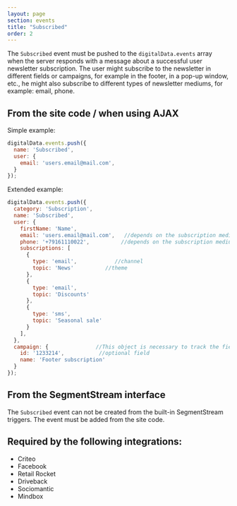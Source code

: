 ```yaml
---
layout: page
section: events
title: "Subscribed"
order: 2
---
```

The `Subscribed` event must be pushed to the `digitalData.events` array when the server responds with a message about a successful user newsletter subscription.
The user might subscribe to the newsletter in different fields or campaigns, for example in the footer, in a pop-up window, etc., he might also subscribe to different types of newsletter mediums, for example: email, phone.

## From the site code / when using AJAX

Simple example:
```javascript
digitalData.events.push({
  name: 'Subscribed',
  user: {
    email: 'users.email@mail.com',
  }
});
```

Extended example:
```javascript
digitalData.events.push({
  category: 'Subscription',
  name: 'Subscribed',
  user: {
    firstName: 'Name',
    email: 'users.email@mail.com',   //depends on the subscription medium
    phone: '+79161110022',          //depends on the subscription medium
    subscriptions: [
      {
        type: 'email',            //channel
        topic: 'News'          //theme
      },
      {
        type: 'email',
        topic: 'Discounts'
      },
      {
        type: 'sms',
        topic: 'Seasonal sale'
      }
    ],
  },
  campaign: {               //This object is necessary to track the field or campaign where the user subscribed
    id: '1233214',           //optional field
    name: 'Footer subscription'
  }
});
```


## From the SegmentStream interface
The `Subscribed` event can not be created from the built-in SegmentStream triggers. The event must be added from the site code.

## Required by the following integrations:
* Criteo
* Facebook
* Retail Rocket
* Driveback
* Sociomantic
* Mindbox

